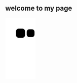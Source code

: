 <h2>welcome to my page</h2>

[![Snake animation](https://raw.githubusercontent.com/devxan/devxan/output/github-contribution-grid-snake.svg)](https://github.com/Platane/snk)
